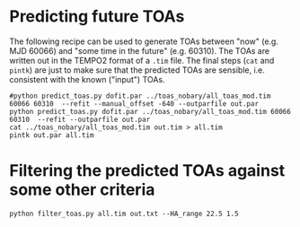 # Predicting future TOAs

The following recipe can be used to generate TOAs between "now" (e.g. MJD 60066) and "some time in the future" (e.g. 60310).
The TOAs are written out in the TEMPO2 format of a `.tim` file.
The final steps (`cat` and `pintk`) are just to make sure that the predicted TOAs are sensible, i.e. consistent with the known ("input") TOAs.

```
#python predict_toas.py dofit.par ../toas_nobary/all_toas_mod.tim 60066 60310  --refit --manual_offset -640 --outparfile out.par
python predict_toas.py dofit.par ../toas_nobary/all_toas_mod.tim 60066 60310  --refit --outparfile out.par
cat ../toas_nobary/all_toas_mod.tim out.tim > all.tim
pintk out.par all.tim
```

# Filtering the predicted TOAs against some other criteria

```
python filter_toas.py all.tim out.txt --HA_range 22.5 1.5
```
